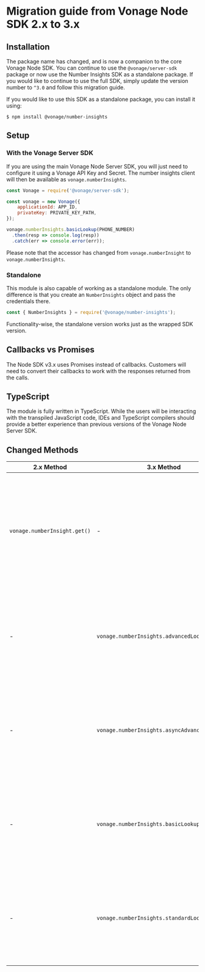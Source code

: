 # Migration guide from Vonage Node SDK 2.x to 3.x

## Installation

The package name has changed, and is now a companion to the core Vonage Node SDK. You can continue to use
the `@vonage/server-sdk` package or now use the Number Insights SDK as a standalone package. If you would like to
continue to use the full SDK, simply update the version number to `^3.0` and follow this migration guide.

If you would like to use this SDK as a standalone package, you can install it using:

```console
$ npm install @vonage/number-insights
```

## Setup

### With the Vonage Server SDK

If you are using the main Vonage Node Server SDK, you will just need to configure it using a Vonage API Key and Secret.
The number insights client will then be available as `vonage.numberInsights`.

```js
const Vonage = require('@vonage/server-sdk');

const vonage = new Vonage({
    applicationId: APP_ID,
    privateKey: PRIVATE_KEY_PATH,
});

vonage.numberInsights.basicLookup(PHONE_NUMBER)
  .then(resp => console.log(resp))
  .catch(err => console.error(err));
```

Please note that the accessor has changed from `vonage.numberInsight` to `vonage.numberInsights`.

### Standalone

This module is also capable of working as a standalone module. The only difference is that you create
an `NumberInsights` object and pass the credentials there.

```js
const { NumberInsights } = require('@vonage/number-insights');
```

Functionality-wise, the standalone version works just as the wrapped SDK version.

## Callbacks vs Promises

The Node SDK v3.x uses Promises instead of callbacks. Customers will need to convert their callbacks to work with the
responses returned from the calls.

## TypeScript

The module is fully written in TypeScript. While the users will be interacting with the transpiled JavaScript code, IDEs
and TypeScript compilers should provide a better experience than previous versions of the Vonage Node Server SDK.

## Changed Methods

| 2.x Method | 3.x Method | Notes |
|----------------|---------------|-------|
| `vonage.numberInsight.get()` | - | This method has been expanded to individual lookup types, which now take a phone number as a primary parameter and then an object of additional options |
| - | `vonage.numberInsights.advancedLookup()` | This method allows an syncronous advanced lookup, and takes a phone number and an optional object of additional options |
| - | `vonage.numberInsights.asyncAdvancedLookup()` | This method allows an asyncronous advanced lookup, and takes a phone number and an optional object of additional options |
| - | `vonage.numberInsights.basicLookup()` | This method allows an syncronous basic lookup, and takes a phone number and an optional object of additional options |
| - | `vonage.numberInsights.standardLookup()` | This method allows an syncronous standard lookup, and takes a phone number and an optional object of additional options |

